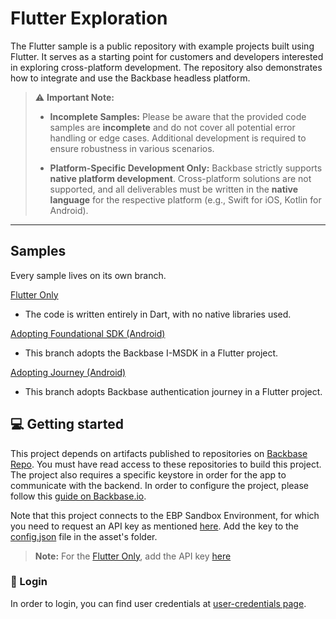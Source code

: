 # Flutter Exploration

The Flutter sample is a public repository with example projects built using Flutter. It serves as a starting point for customers and developers interested in exploring cross-platform development. The repository also demonstrates how to integrate and use the Backbase headless platform.

> ⚠️ **Important Note:**
>
> - **Incomplete Samples:** Please be aware that the provided code samples are **incomplete** and do not cover all potential error handling or edge cases. Additional development is required to ensure robustness in various scenarios.
>
> - **Platform-Specific Development Only:** Backbase strictly supports **native platform development**. Cross-platform solutions are not supported, and all deliverables must be written in the **native language** for the respective platform (e.g., Swift for iOS, Kotlin for Android).

---

## Samples
Every sample lives on its own branch.

[Flutter Only](https://github.com/Backbase/flutter-exploration/tree/main)
* The code is written entirely in Dart, with no native libraries used.

[Adopting Foundational SDK (Android)](https://github.com/Backbase/flutter-exploration/tree/adopting-foundational-sdk-android)
* This branch adopts the Backbase I-MSDK in a Flutter project.

[Adopting Journey (Android)](https://github.com/Backbase/flutter-exploration/tree/adopting-Journey-android)
* This branch adopts Backbase authentication journey in a Flutter project.

## 💻 Getting started
This project depends on artifacts published to repositories on [Backbase Repo](https://repo.backbase.com). You must have read access to these repositories to build this project. The project also requires a specific keystore in order for the app to communicate with the backend.
In order to configure the project, please follow this [guide on Backbase.io](https://backbase.io/developers/documentation/mobile-devkit/getting-started/set-up-android-development/).

Note that this project connects to the EBP Sandbox Environment, for which you need to request an API key as mentioned [here](https://backbase.io/developers/documentation/api-sandbox/).
Add the key to the [config.json](android/app/src/main/assets/backbase/config.json) file in the asset's folder.

> **Note:** For the [Flutter Only](https://github.com/Backbase/flutter-exploration/tree/main), add the API key [here](lib/core/domain/use_case_config.dart)

### 📱 Login
In order to login, you can find user credentials at [user-credentials page](https://backbase.io/ebp-sandbox/user-credentials?experience=retail).